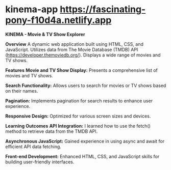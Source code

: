 # kinema-app https://fascinating-pony-f10d4a.netlify.app
**KINEMA - Movie & TV Show Explorer**

**Overview**
A dynamic web application built using HTML, CSS, and JavaScript.
Utilizes data from The Movie Database (TMDB) API (https://developer.themoviedb.org/).
Displays a wide range of movies and TV shows.

**Features**
**Movie and TV Show Display:** Presents a comprehensive list of movies and TV shows.


**Search Functionality:** Allows users to search for movies or TV shows based on their names.


**Pagination:** Implements pagination for search results to enhance user experience.


**Responsive Design:** Optimized for various screen sizes and devices.

**Learning Outcomes**
**API Integration:** I learned how to use the fetch() method to retrieve data from the TMDB API.


**Asynchronous JavaScript:** Gained experience in using async and await for efficient API data fetching.


**Front-end Development:** Enhanced HTML, CSS, and JavaScript skills for building user-friendly interfaces.
